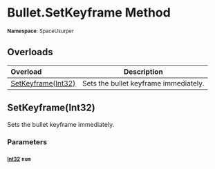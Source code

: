 # Bullet.SetKeyframe Method

<small>**Namespace**: SpaceUsurper</small>

## Overloads

<div markdown="1" class="member-table">

| Overload | Description |
| :------- | ----------- |
| [SetKeyframe(Int32)](#Int32_) | Sets the bullet keyframe immediately. | 

</div>

## SetKeyframe(Int32)
Sets the bullet keyframe immediately.

### Parameters
#### <small>[Int32](https://docs.microsoft.com/en-us/dotnet/api/system.int32?view=netframework-4.5)</small> `num`


